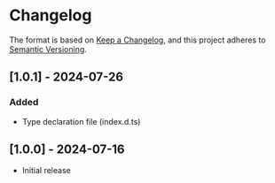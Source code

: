 # Changelog

The format is based on [Keep a Changelog](https://keepachangelog.com/en/1.1.0/),
and this project adheres to [Semantic Versioning](https://semver.org/spec/v2.0.0.html).

## [1.0.1] - 2024-07-26

### Added

- Type declaration file (index.d.ts)

## [1.0.0] - 2024-07-16

- Initial release